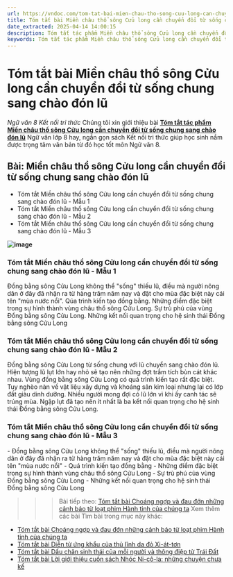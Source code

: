 ```yaml
---
url: https://vndoc.com/tom-tat-bai-mien-chau-tho-song-cuu-long-can-chuyen-doi-tu-song-chung-sang-chao-don-lu-331335
title: Tóm tắt bài Miền châu thổ sông Cửu long cần chuyển đổi từ sống chung sang chào đón lũ - Ngữ văn 8 Kết nối tri thức - VnDoc.com
date_extracted: 2025-04-14 14:00:15
description: Tóm tắt tác phẩm Miền châu thổ sông Cửu long cần chuyển đổi từ sống chung sang chào đón lũ sách Kết nối tri thức giúp quý thầy cô giáo và các bạn học sinh có thêm tài liệu tham khảo.
keywords: Tóm tắt tác phẩm Miền châu thổ sông Cửu long cần chuyển đổi từ sống chung sang chào đón lũ,bài Miền châu thổ sông Cửu long cần chuyển đổi từ sống chung sang chào đón lũ,tóm tắt Miền châu thổ sông Cửu long cần chuyển đổi từ sống chung sang chào đón lũ,Tóm tắt văn bản Miền châu thổ sông Cửu long cần chuyển đổi từ sống chung sang chào đón lũ,học tốt ngữ văn lớp 8,ngữ văn 8,ngữ văn 8 kết nối tri thức,ngữ văn 8 tập 2
---
```


# Tóm tắt bài Miền châu thổ sông Cửu long cần chuyển đổi từ sống chung sang chào đón lũ
 _Ngữ văn 8 Kết nối tri thức_
Chúng tôi xin giới thiệu bài [**Tóm tắt tác phẩm Miền châu thổ sông Cửu long cần chuyển đổi từ sống chung sang chào đón lũ**](<https://vndoc.com/tom-tat-bai-mien-chau-tho-song-cuu-long-can-chuyen-doi-tu-song-chung-sang-chao-don-lu-331335>) Ngữ văn lớp 8 hay, ngắn gọn sách Kết nối tri thức giúp học sinh nắm được trọng tâm văn bản từ đó học tốt môn Ngữ văn 8.
## Bài: Miền châu thổ sông Cửu long cần chuyển đổi từ sống chung sang chào đón lũ
  * Tóm tắt Miền châu thổ sông Cửu long cần chuyển đổi từ sống chung sang chào đón lũ - Mẫu 1
  * Tóm tắt Miền châu thổ sông Cửu long cần chuyển đổi từ sống chung sang chào đón lũ - Mẫu 2
  * Tóm tắt Miền châu thổ sông Cửu long cần chuyển đổi từ sống chung sang chào đón lũ - Mẫu 3

**![image](https://i.vdoc.vn/data/image/2024/11/12/1-1698824270.png)**
### **Tóm tắt Miền châu thổ sông Cửu long cần chuyển đổi từ sống chung sang chào đón lũ - Mẫu 1**
Đồng bằng sông Cửu Long không thể "sống" thiếu lũ, điều mà người nông dân ở đây đã nhận ra từ hàng trăm năm nay và đặt cho mùa đặc biệt này cái tên "mùa nước nổi". Qúa trình kiến tạo đồng bằng. Những điểm đặc biệt trong sự hình thành vùng châu thổ sông Cửu Long. Sự trù phú của vùng Đồng bằng sông Cửu Long. Những kết nối quan trọng cho hệ sinh thái Đồng bằng sông Cửu Long
### **Tóm tắt Miền châu thổ sông Cửu long cần chuyển đổi từ sống chung sang chào đón lũ - Mẫu 2**
Đồng bằng sông Cửu Long từ sống chung với lũ chuyển sang chào đón lũ. Hiện tượng lũ lụt lớn hay nhỏ sẽ tạo nên những đợt trầm tích bùn cát khác nhau. Vùng đồng bằng sông Cửu Long có quá trình kiến tạo rất đặc biệt. Tuy nghèo nàn về vật liệu xây dựng và khoáng sản kim loại nhưng lại có lớp đất giàu dinh dưỡng. Nhiều người mong đợi có lũ lớn vì khi ấy canh tác sẽ trúng mùa. Ngập lụt đã tạo nên ít nhất là ba kết nối quan trọng cho hệ sinh thái Đồng bằng sông Cửu Long.
### **Tóm tắt Miền châu thổ sông Cửu long cần chuyển đổi từ sống chung sang chào đón lũ - Mẫu 3**
\- Đồng bằng sông Cửu Long không thể "sống" thiếu lũ, điều mà người nông dân ở đây đã nhận ra từ hàng trăm năm nay và đặt cho mùa đặc biệt này cái tên "mùa nước nổi"
\- Quá trình kiến tạo đồng bằng
\- Những điểm đặc biệt trong sự hình thành vùng châu thổ sông Cửu Long
\- Sự trù phú của vùng Đồng bằng sông Cửu Long
\- Những kết nối quan trọng cho hệ sinh thái Đồng bằng sông Cửu Long
>>> Bài tiếp theo: [Tóm tắt bài Choáng ngợp và đau đớn những cảnh báo từ loạt phim Hành tinh của chúng ta](<https://vndoc.com/tom-tat-bai-choang-ngop-va-dau-don-nhung-canh-bao-tu-loat-phim-hanh-tinh-cua-chung-ta-331336>)
Xem thêm các bài Tìm bài trong mục này khác:
  * [Tóm tắt bài Choáng ngợp và đau đớn những cảnh báo từ loạt phim Hành tinh của chúng ta](</tom-tat-bai-choang-ngop-va-dau-don-nhung-canh-bao-tu-loat-phim-hanh-tinh-cua-chung-ta-331336>)
  * [Tóm tắt bài Diễn từ ứng khẩu của thủ lĩnh da đỏ Xi-át-tơn](</tom-tat-bai-dien-tu-ung-khau-cua-thu-linh-da-do-xi-at-ton-331339>)
  * [Tóm tắt bài Dấu chân sinh thái của mỗi người và thông điệp từ Trái Đất](</tom-tat-bai-dau-chan-sinh-thai-cua-moi-nguoi-va-thong-diep-tu-trai-dat-331353>)
  * [Tóm tắt bài Lời giới thiệu cuốn sách Nhóc Ni-cô-la: những chuyện chưa kể](</tom-tat-bai-loi-gioi-thieu-cuon-sach-nhoc-ni-co-la-nhung-chuyen-chua-ke-331357>)

